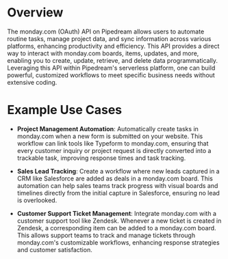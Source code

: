 # Overview

The monday.com (OAuth) API on Pipedream allows users to automate routine tasks, manage project data, and sync information across various platforms, enhancing productivity and efficiency. This API provides a direct way to interact with monday.com boards, items, updates, and more, enabling you to create, update, retrieve, and delete data programmatically. Leveraging this API within Pipedream's serverless platform, one can build powerful, customized workflows to meet specific business needs without extensive coding.

# Example Use Cases

- **Project Management Automation**: Automatically create tasks in monday.com when a new form is submitted on your website. This workflow can link tools like Typeform to monday.com, ensuring that every customer inquiry or project request is directly converted into a trackable task, improving response times and task tracking.

- **Sales Lead Tracking**: Create a workflow where new leads captured in a CRM like Salesforce are added as deals in a monday.com board. This automation can help sales teams track progress with visual boards and timelines directly from the initial capture in Salesforce, ensuring no lead is overlooked.

- **Customer Support Ticket Management**: Integrate monday.com with a customer support tool like Zendesk. Whenever a new ticket is created in Zendesk, a corresponding item can be added to a monday.com board. This allows support teams to track and manage tickets through monday.com's customizable workflows, enhancing response strategies and customer satisfaction.
